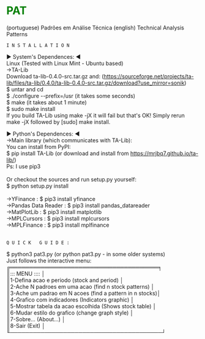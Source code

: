 # <font color=green> PAT </font>
(portuguese) Padrões em Análise Técnica (english) Technical Analysis Patterns 

	I N S T A L L A T I O N
►    System's Dependences: ◄<br>
Linux (Tested with Linux Mint - Ubuntu based)<br>
->TA-Lib<br>
Download ta-lib-0.4.0-src.tar.gz and: (https://sourceforge.net/projects/ta-lib/files/ta-lib/0.4.0/ta-lib-0.4.0-src.tar.gz/download?use_mirror=sonik)<br>
$ untar and cd<br>
$ ./configure --prefix=/usr (it takes some seconds)<br>
$ make (it takes about 1 minute)<br>
$ sudo make install<br>
    If you build TA-Lib using make -jX it will fail but that's OK! Simply rerun make -jX followed by [sudo] make install.<br>
    
►    Python's Dependences: ◄<br>
->Main library (which communicates with TA-Lib):<br>
	You can install from PyPI:<br>
	$ pip install TA-Lib (or download and install from https://mrjbq7.github.io/ta-lib/)<br>
	Ps: I use pip3<br>
	<br>
	Or checkout the sources and run setup.py yourself:<br>
	$ python setup.py install<br>
<br>
->YFinance		       : $ pip3 install yfinance<br>
->Pandas Data Reader   : $ pip3 install pandas_datareader<br>
->MatPlotLib		   : $ pip3 install matplotlib<br>
->MPLCursors		   : $ pip3 install mplcursors<br>
->MPLFinance		   : $ pip3 install mplfinance<br>
<br>

	Q U I C K   G U I D E :

$ python3 pat3.py		(or python pat3.py - in some older systems)<br>
Just follows the interactive menu:<br>
╔═══════════════════════════════════════╕<br>
║::: MENU ::::	                                         │<br>
║1-Defina acao e periodo (stock and period) 	         │<br>
║2-Ache N padroes em uma acao (find n stock patterns)    │<br>
║3-Ache um padrao em N acoes (find a pattern in n stocks)│<br>
║4-Grafico com indicadores (Indicators graphic)          │<br>
║5-Mostrar tabela da acao escolhida (Shows stock table)  │<br>
║6-Mudar estilo do grafico (change graph style)          │<br>
║7-Sobre...   (About...)                                 │<br>
║8-Sair       (Exit)                                     │<br>
╙────────────────────────────────────────┘<br>

